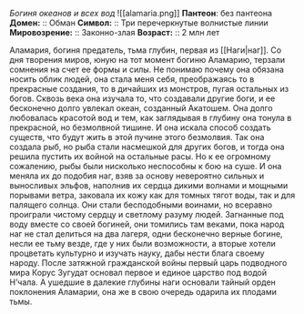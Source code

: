 *Богиня океанов и всех вод*
![[alamaria.png]]
**Пантеон**: без пантеона 
**Домен:** :: Обман
**Символ:**        :: Три перечеркнутые волнистые линии
**Мировозрение:**   :: Законно-злая
**Возраст:**     :: 2 млн лет

Аламария, богиня предатель, тьма глубин, первая из [[Наги|наг]]. Со дня творения миров, юную на тот момент богиню Аламарию, терзали сомнения на счет ее формы и силы. Не понимаю почему она обязана носить облик людей, она стала меня себя, преображаясь то в прекрасные создания, то в дичайших из монстров, пугая остальных из богов. Сквозь века она изучала то, что создавали другие боги, и ее бесконечно долго увлекал океан, созданный Акатошем. Она долго любовалась красотой вод и тем, как заглядывая в глубину она тонула в прекрасной, но безмолвной тишине. И она искала способ создать существ, что будут жить в этой пучине этого безмолвия. Так она создала рыб, но рыба стали насмешкой для других богов, и тогда она решила пустить их войной на остальные расы. Но к ее огромному сожалению, рыбы были нисколько неспособны к бою на суше. И она меняла их до подобия наг, взяв за основу невероятно сильных и выносливых эльфов, наполнив их сердца дикими волнами и мощными порывами ветра, заковала их кожу как для томных тягот воды, так и для палящего солнца. Они стали бесподобными воинами, но всеравно проиграли чистому сердцу и светлому разуму людей. Загнанные под воду вместе со своей богиней, они томились там веками, пока народ наг не стал делиться на два лагеря, одни бесконечно верные богине, несли ее тьму везде, где у них были возможности, а вторые хотели процветать культурно и изучать науку, дабы нести блага своему народу. После затяжной гражданской войны первый царь подводного мира Корус Зугудат основал первое и единое царство под водой Н’чала. А ушедшие в далекие глубины наги основали тайный орден поклонения Аламарии, она же в свою очередь одарила их плодами тьмы.
